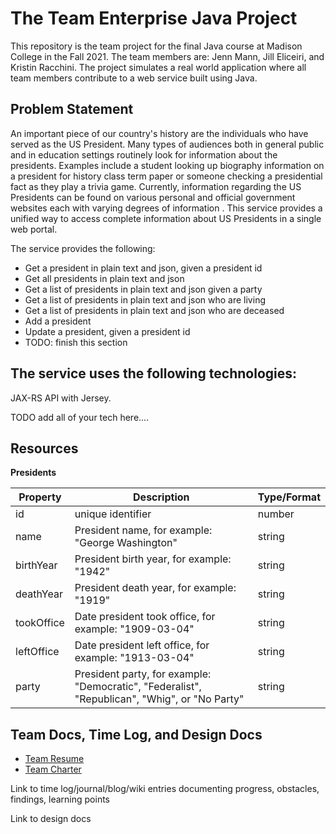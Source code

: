# The Team Enterprise Java Project

This repository is the team project for the final Java course at Madison College in the Fall 2021. The team members are: Jenn Mann, Jill Eliceiri, and Kristin Racchini. The project simulates a real world application where all team members contribute to a web service built using Java.
## Problem Statement
An important piece of our country's history are the individuals who have served as the US President. Many types of audiences both in general public and in education settings routinely look for information about the presidents. Examples include a student looking up biography information on a president for history class term paper or someone checking a presidential fact as they play a trivia game.  Currently, information regarding the US Presidents can be found on various personal and official government websites each with varying degrees of information . This service provides a unified way to access complete information about US Presidents in a single web portal.  

The service provides the following:

* Get a president in plain text and json, given a president id
* Get all presidents in plain text and json
* Get a list of presidents in plain text and json given a party
* Get a list of presidents in plain text and json who are living
* Get a list of presidents in plain text and json who are deceased
* Add a president
* Update a president, given a president id
* TODO: finish this section

## The service uses the following technologies:
JAX-RS API with Jersey.

TODO add all of your tech here....

## Resources
**Presidents**

| Property  | Description   |  Type/Format |
|---|---|---|
| id   | unique identifier  | number  |
| name  | President name, for example: "George Washington"  | string  |
| birthYear  | President birth year, for example: "1942"  | string  |
| deathYear  | President death year, for example: "1919"  | string  |
| tookOffice  | Date president took office, for example: "1909-03-04"  | string  |
| leftOffice  | Date president left office, for example: "1913-03-04"  | string  |
| party  | President party, for example: "Democratic", "Federalist", "Republican", "Whig", or "No Party"  | string  |



## Team Docs, Time Log, and Design Docs
* [Team Resume](docs/TeamResume.md)
* [Team Charter](docs/TeamCharter.md)


Link to time log/journal/blog/wiki entries documenting progress, obstacles, findings, learning points

Link to design docs